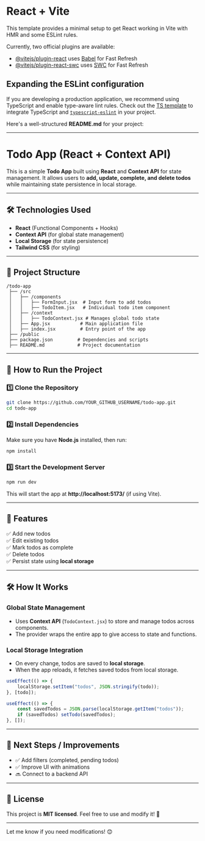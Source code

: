 # React + Vite

This template provides a minimal setup to get React working in Vite with HMR and some ESLint rules.

Currently, two official plugins are available:

- [@vitejs/plugin-react](https://github.com/vitejs/vite-plugin-react/blob/main/packages/plugin-react/README.md) uses [Babel](https://babeljs.io/) for Fast Refresh
- [@vitejs/plugin-react-swc](https://github.com/vitejs/vite-plugin-react-swc) uses [SWC](https://swc.rs/) for Fast Refresh

## Expanding the ESLint configuration

If you are developing a production application, we recommend using TypeScript and enable type-aware lint rules. Check out the [TS template](https://github.com/vitejs/vite/tree/main/packages/create-vite/template-react-ts) to integrate TypeScript and [`typescript-eslint`](https://typescript-eslint.io) in your project.


Here's a well-structured **README.md** for your project:  

---

# **Todo App (React + Context API)**  

This is a simple **Todo App** built using **React** and **Context API** for state management. It allows users to **add, update, complete, and delete todos** while maintaining state persistence in local storage.

---

## **🛠️ Technologies Used**  
- **React** (Functional Components + Hooks)  
- **Context API** (for global state management)  
- **Local Storage** (for state persistence)  
- **Tailwind CSS** (for styling)  

---

## **📂 Project Structure**
```
/todo-app
 ├── /src
 │   ├── /components
 │   │   ├── FormInput.jsx  # Input form to add todos
 │   │   ├── TodoItem.jsx   # Individual todo item component
 │   ├── /context
 │   │   ├── TodoContext.jsx # Manages global todo state
 │   ├── App.jsx           # Main application file
 │   ├── index.jsx         # Entry point of the app
 ├── /public
 ├── package.json         # Dependencies and scripts
 ├── README.md            # Project documentation
```

---

## **🚀 How to Run the Project**  

### **1️⃣ Clone the Repository**
```bash
git clone https://github.com/YOUR_GITHUB_USERNAME/todo-app.git
cd todo-app
```

### **2️⃣ Install Dependencies**  
Make sure you have **Node.js** installed, then run:  
```bash
npm install
```

### **3️⃣ Start the Development Server**  
```bash
npm run dev
```
This will start the app at **http://localhost:5173/** (if using Vite).  

---

## **📝 Features**
✅ Add new todos  
✅ Edit existing todos  
✅ Mark todos as complete  
✅ Delete todos  
✅ Persist state using **local storage**  

---

## **🛠️ How It Works**  

### **Global State Management**
- Uses **Context API** (`TodoContext.jsx`) to store and manage todos across components.  
- The provider wraps the entire app to give access to state and functions.  

### **Local Storage Integration**
- On every change, todos are saved to **local storage**.  
- When the app reloads, it fetches saved todos from local storage.  

```jsx
useEffect(() => {
    localStorage.setItem("todos", JSON.stringify(todo));
}, [todo]);

useEffect(() => {
    const savedTodos = JSON.parse(localStorage.getItem("todos"));
    if (savedTodos) setTodo(savedTodos);
}, []);
```

---

## **📌 Next Steps / Improvements**
- ✅ Add filters (completed, pending todos)  
- ✅ Improve UI with animations  
- 🔜 Connect to a backend API  

---

## **📜 License**
This project is **MIT licensed**. Feel free to use and modify it! 🚀  

---

Let me know if you need modifications! 😊
